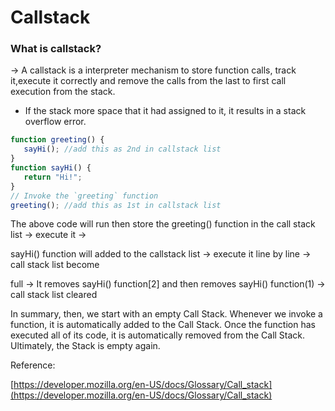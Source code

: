 # Callstack

### What is callstack?

→ A callstack is a interpreter mechanism to store function calls, track it,execute it correctly and remove the calls from the last to first call execution from the stack.

- If the stack more space that it had assigned to it, it results in a stack overflow error.

```jsx
function greeting() {
   sayHi(); //add this as 2nd in callstack list
}
function sayHi() {
   return "Hi!";
}
// Invoke the `greeting` function
greeting(); //add this as 1st in callstack list

```

The above code will run then store the greeting() function in the call stack list → execute it →

sayHi() function will added to the callstack list → execute it line by line → call stack list become

full → It removes sayHi() function[2] and then removes sayHi() function(1) → call stack list cleared

In summary, then, we start with an empty Call Stack. Whenever we invoke a function, it is automatically added to the Call Stack. Once the function has executed all of its code, it is automatically removed from the Call Stack. Ultimately, the Stack is empty again.

Reference:

[https://developer.mozilla.org/en-US/docs/Glossary/Call_stack](https://developer.mozilla.org/en-US/docs/Glossary/Call_stack)